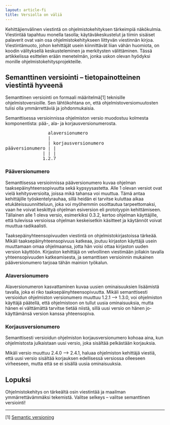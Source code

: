 ```yaml
---
layout: article-fi
title: Versiolla on väliä
---
```


Kehittäjienvälinen viestintä on ohjelmistokehityksen tärkeimpiä näkökulmia.
Viestintää tapahtuu monella tasolla; käytäväkeskustelut ja tiimin sisäiset
palaverit ovat vain osa ohjelmistokehitykseen liittyvän viestinnän kirjoa.
Viestintämuoto, johon kehittäjät usein kiinnittävät liian vähän huomiota, on
koodin välityksellä keskusteleminen ja merkitysten välittäminen. Tässä
artikkelissa esittelen erään menetelmän, jonka uskon olevan hyödyksi monille
ohjelmistokehitysprojekteille.

## Semanttinen versiointi – tietopainotteinen viestintä hyveenä

Semanttinen versiointi on formaali määritelmä<span class="source-reference">[1]</span>
teknisille ohjelmistoversioille. Sen lähtökohtana on, että
ohjelmistoversiomuutosten tulisi olla ymmärrettäviä ja johdonmukaisia.

Semanttisessa versioinnissa ohjelmiston versio muodostuu kolmesta komponentista:
pää-, ala- ja korjausversionumerosta.

<pre class="color-green">
                alaversionumero
                |
                | korjausversionumero
pääversionumero | |
              | | |
              1.2.7
</pre>

### Pääversionumero

Semanttisessa versioinnissa pääversionumero kuvaa ohjelman
taaksepäinyhteensopivuutta sekä kypsyysastetta.  Alle 1 olevan versiot ovat
vielä kehitysversioita, joissa mikä tahansa voi muuttua. Tämä antaa kehittäjille
työskentelyrauhaa, sillä heidän ei tarvitse kuluttaa aikaa
etukäteissuunnitteluun, joka voi myöhemmin osoittautua tarpeettomaksi, vaan he
voivat keskittyä ohjelman esiversion eli prototyypin kehittämiseen. Tällainen
alle 1 oleva versio, esimerkiksi 0.3.2, kertoo ohjelman käyttäjille, että
tulevissa versioissa ohjelman keskeisetkin käsitteet ja käytännöt voivat muuttua
radikaalisti.

Taaksepäinyhteensopivuuden viestintä on ohjelmistokirjastoissa tärkeää. Mikäli
taaksepäinyhteensopivuus katkeaa, joutuu kirjaston käyttäjä usein muuttamaan
omaa ohjelmaansa, jotta hän voisi ottaa kirjaston uuden version käyttöön.
Kirjaston kehittäjä on velvollinen viestimään jollakin tavalla yhteensopivuuden
katkeamisesta, ja semanttisen versioinnin mukainen pääversionumero tarjoaa tähän
mainion työkalun.

### Alaversionumero

Alaversionumeron kasvattaminen kuvaa uusien ominaisuuksien lisäämistä tavalla,
joka ei riko taaksepäinyhteensopivuutta. Mikäli semanttisesti versioidun
ohjelmiston versionumero muuttuu 1.2.1 –> 1.3.0, voi ohjelmiston käyttäjä
päätellä, että ohjelmistoon on tullut uusia ominaisuuksia, mutta hänen ei
välttämättä tarvitse tietää niistä, sillä uusi versio on hänen jo-käyttämänsä
version kanssa yhteensopiva.

### Korjausversionumero

Semanttisesti versioidun ohjelmiston korjausversionumero kohoaa aina, kun
ohjelmistosta julkaistaan uusi versio, joka sisältää pelkästään korjauksia.

Mikäli versio muuttuu 2.4.0 –> 2.4.1, haluaa ohjelmiston kehittäjä viestiä, että
uusi versio sisältää korjauksen edellisessä versiossa olleeseen virheeseen,
mutta että se ei sisällä uusia ominaisuuksia.

## Lopuksi

Ohjelmistokehitys on tärkeältä osin viestintää ja maailman ymmärrettävämmäksi
tekemistä. Valitse selkeys – valitse semanttinen versiointi!

***

\[1\] [Semantic versioning](http://semver.org/)
